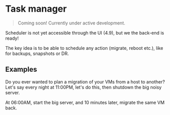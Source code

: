 # Task manager

> Coming soon! Currently under active development.

Scheduler is not yet accessible through the UI (4.9), but we the back-end is ready!

The key idea is to be able to schedule any action (migrate, reboot etc.), like for backups, snapshots or DR.

## Examples

Do you ever wanted to plan a migration of your VMs from a host to another? Let's say every night at 11:00PM, let's do this, then shutdown the big noisy server.

At 06:00AM, start the big server, and 10 minutes later, migrate the same VM back.